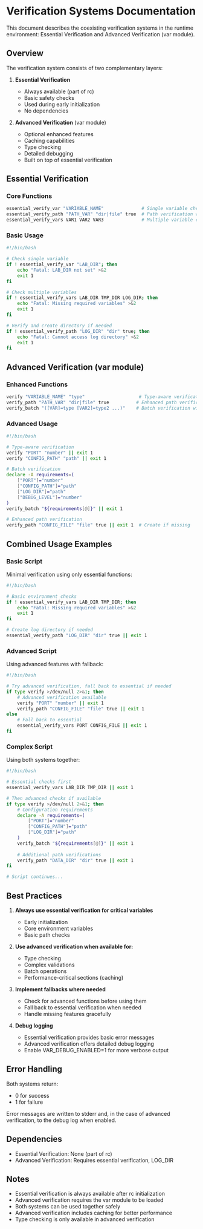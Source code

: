 # Verification Systems Documentation

This document describes the coexisting verification systems in the runtime environment: Essential Verification and Advanced Verification (var module).

## Overview

The verification system consists of two complementary layers:

1. **Essential Verification**
   - Always available (part of rc)
   - Basic safety checks
   - Used during early initialization
   - No dependencies

2. **Advanced Verification** (var module)
   - Optional enhanced features
   - Caching capabilities
   - Type checking
   - Detailed debugging
   - Built on top of essential verification

## Essential Verification

### Core Functions

```bash
essential_verify_var "VARIABLE_NAME"              # Single variable check
essential_verify_path "PATH_VAR" "dir|file" true  # Path verification with creation
essential_verify_vars VAR1 VAR2 VAR3              # Multiple variable check
```

### Basic Usage

```bash
#!/bin/bash

# Check single variable
if ! essential_verify_var "LAB_DIR"; then
    echo "Fatal: LAB_DIR not set" >&2
    exit 1
fi

# Check multiple variables
if ! essential_verify_vars LAB_DIR TMP_DIR LOG_DIR; then
    echo "Fatal: Missing required variables" >&2
    exit 1
fi

# Verify and create directory if needed
if ! essential_verify_path "LOG_DIR" "dir" true; then
    echo "Fatal: Cannot access log directory" >&2
    exit 1
fi
```

## Advanced Verification (var module)

### Enhanced Functions

```bash
verify "VARIABLE_NAME" "type"                    # Type-aware verification
verify_path "PATH_VAR" "dir|file" true          # Enhanced path verification
verify_batch "([VAR]=type [VAR2]=type2 ...)"    # Batch verification with types
```

### Advanced Usage

```bash
#!/bin/bash

# Type-aware verification
verify "PORT" "number" || exit 1
verify "CONFIG_PATH" "path" || exit 1

# Batch verification
declare -A requirements=(
    ["PORT"]="number"
    ["CONFIG_PATH"]="path"
    ["LOG_DIR"]="path"
    ["DEBUG_LEVEL"]="number"
)
verify_batch "${requirements[@]}" || exit 1

# Enhanced path verification
verify_path "CONFIG_FILE" "file" true || exit 1  # Create if missing
```

## Combined Usage Examples

### Basic Script
Minimal verification using only essential functions:

```bash
#!/bin/bash

# Basic environment checks
if ! essential_verify_vars LAB_DIR TMP_DIR; then
    echo "Fatal: Missing required variables" >&2
    exit 1
fi

# Create log directory if needed
essential_verify_path "LOG_DIR" "dir" true || exit 1
```

### Advanced Script
Using advanced features with fallback:

```bash
#!/bin/bash

# Try advanced verification, fall back to essential if needed
if type verify >/dev/null 2>&1; then
    # Advanced verification available
    verify "PORT" "number" || exit 1
    verify_path "CONFIG_FILE" "file" true || exit 1
else
    # Fall back to essential
    essential_verify_vars PORT CONFIG_FILE || exit 1
fi
```

### Complex Script
Using both systems together:

```bash
#!/bin/bash

# Essential checks first
essential_verify_vars LAB_DIR TMP_DIR || exit 1

# Then advanced checks if available
if type verify >/dev/null 2>&1; then
    # Configuration requirements
    declare -A requirements=(
        ["PORT"]="number"
        ["CONFIG_PATH"]="path"
        ["LOG_DIR"]="path"
    )
    verify_batch "${requirements[@]}" || exit 1
    
    # Additional path verifications
    verify_path "DATA_DIR" "dir" true || exit 1
fi

# Script continues...
```

## Best Practices

1. **Always use essential verification for critical variables**
   - Early initialization
   - Core environment variables
   - Basic path checks

2. **Use advanced verification when available for:**
   - Type checking
   - Complex validations
   - Batch operations
   - Performance-critical sections (caching)

3. **Implement fallbacks where needed**
   - Check for advanced functions before using them
   - Fall back to essential verification when needed
   - Handle missing features gracefully

4. **Debug logging**
   - Essential verification provides basic error messages
   - Advanced verification offers detailed debug logging
   - Enable VAR_DEBUG_ENABLED=1 for more verbose output

## Error Handling

Both systems return:
- 0 for success
- 1 for failure

Error messages are written to stderr and, in the case of advanced verification, to the debug log when enabled.

## Dependencies

- Essential Verification: None (part of rc)
- Advanced Verification: Requires essential verification, LOG_DIR

## Notes

- Essential verification is always available after rc initialization
- Advanced verification requires the var module to be loaded
- Both systems can be used together safely
- Advanced verification includes caching for better performance
- Type checking is only available in advanced verification
